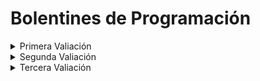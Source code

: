 # Bolentines de Programación
<details>
<summary>Primera Valiación</summary>
<p><a href="https://github.com/AlejandroP11/BolentinesPRO/tree/master/src/PrimeraValiacion/Boletin2">Boletin 2</a><p>
<p><a href="https://github.com/AlejandroP11/BolentinesPRO/tree/master/src/PrimeraValiacion/Boletin3">Boletin 3</a><p>
<p><a href="https://github.com/AlejandroP11/BolentinesPRO/tree/master/src/PrimeraValiacion/Boletin4">Boletin 4</a><p>
<p><a href="https://github.com/AlejandroP11/BolentinesPRO/tree/master/src/PrimeraValiacion/Boletin5">Boletin 5</a><p>
<p><a href="https://github.com/AlejandroP11/BolentinesPRO/tree/master/src/PrimeraValiacion/Boletin6">Boletin 6</a><p>
<p><a href="https://github.com/AlejandroP11/BolentinesPRO/tree/master/src/PrimeraValiacion/Boletin7">Boletin 7</a><p>
<p><a href="https://github.com/AlejandroP11/BolentinesPRO/tree/master/src/PrimeraValiacion/Boletin8">Boletin 8</a><p>
<p><a href="https://github.com/AlejandroP11/BolentinesPRO/tree/master/src/PrimeraValiacion/Boletin9">Boletin 9</a><p>
<p><a href="https://github.com/AlejandroP11/BolentinesPRO/tree/master/src/PrimeraValiacion/Boletin11">Boletin 11</a><p>
<p><a href="https://github.com/AlejandroP11/BolentinesPRO/tree/master/src/PrimeraValiacion/Boletin12">Boletin 12</a><p>
<p><a href="https://github.com/AlejandroP11/BolentinesPRO/tree/master/src/PrimeraValiacion/Boletin14">Boletin 14</a><p>
<p><a href="https://github.com/AlejandroP11/BolentinesPRO/tree/master/src/PrimeraValiacion/Boletin15">Boletin 15</a><p>
<p><a href="https://github.com/AlejandroP11/BolentinesPRO/tree/master/src/PrimeraValiacion/Boletin17">Boletin 17</a><p>
</details>
<details>
<summary>Segunda Valiación</summary>
<p><a href="https://github.com/AlejandroP11/BolentinesPRO/tree/master/src/SegundaValiacion/Boletin18">Boletin 18</a><p>
<p><a href="https://github.com/AlejandroP11/BolentinesPRO/tree/master/src/SegundaValiacion/Boletin19">Boletin 19</a><p>
<p><a href="https://github.com/AlejandroP11/BolentinesPRO/tree/master/src/SegundaValiacion/Boletin20">Boletin 20</a><p>
<p><a href="https://github.com/AlejandroP11/BolentinesPRO/tree/master/src/SegundaValiacion/Boletin21">Boletin 21</a><p>
<p><a href="https://github.com/AlejandroP11/BolentinesPRO/tree/master/src/SegundaValiacion/Boletin22">Boletin 22</a><p>
<p><a href="https://github.com/AlejandroP11/BolentinesPRO/tree/master/src/SegundaValiacion/Boletin23">Boletin 23</a><p>
<p><a href="https://github.com/AlejandroP11/BolentinesPRO/tree/master/src/SegundaValiacion/Boletin24">Boletin 24</a><p>
<p><a href="https://github.com/AlejandroP11/BolentinesPRO/tree/master/src/SegundaValiacion/Boletin25">Boletin 25</a><p>

</details>
<details>
<summary>Tercera Valiación</summary>
<p><a href="https://github.com/AlejandroP11/BolentinesPRO/tree/master/src/TerceraValiacion/Boletin26">Boletin 26</a></p>
<p><a href="https://github.com/AlejandroP11/BolentinesPRO/tree/master/src/TerceraValiacion/Boletin27">Boletin 27</a></p>
<p><a href="https://github.com/AlejandroP11/BolentinesPRO/tree/master/src/TerceraValiacion/Boletin28">Boletin 28</a></p>
<p><a href="https://github.com/AlejandroP11/BolentinesPRO/tree/master/src/TerceraValiacion/Boletin33">Boletin 33</a></p>
<p><a href="https://github.com/AlejandroP11/BolentinesPRO/tree/master/src/TerceraValiacion/Boletin34">Boletin 34</a></p>
</details>